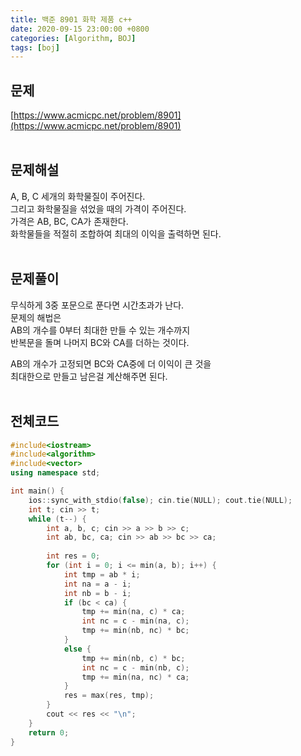```yaml
---
title: 백준 8901 화학 제품 c++
date: 2020-09-15 23:00:00 +0800
categories: [Algorithm, BOJ]
tags: [boj]
---
```


## 문제
[https://www.acmicpc.net/problem/8901](https://www.acmicpc.net/problem/8901)  
<br>

## 문제해설  
A, B, C	세개의 화학물질이 주어진다.  
그리고 화학물질을 섞었을 때의 가격이 주어진다.  
가격은 AB, BC, CA가 존재한다.  
화학물들을 적절히 조합하여 최대의 이익을 출력하면 된다.  
<br>

## 문제풀이  
무식하게 3중 포문으로 푼다면 시간초과가 난다.  
문제의 해법은  
AB의 개수를 0부터 최대한 만들 수 있는 개수까지  
반복문을 돌며 나머지 BC와 CA를 더하는 것이다.  

AB의 개수가 고정되면 BC와 CA중에 더 이익이 큰 것을  
최대한으로 만들고 남은걸 계산해주면 된다.  
<br>


## 전체코드
```c++
#include<iostream>
#include<algorithm>
#include<vector>
using namespace std;

int main() {
	ios::sync_with_stdio(false); cin.tie(NULL); cout.tie(NULL);
	int t; cin >> t;
	while (t--)	{
		int a, b, c; cin >> a >> b >> c;
		int ab, bc, ca; cin >> ab >> bc >> ca;
		
		int res = 0;
		for (int i = 0; i <= min(a, b); i++) {
			int tmp = ab * i;
			int na = a - i;
			int nb = b - i;
			if (bc < ca) {
				tmp += min(na, c) * ca;
				int nc = c - min(na, c);
				tmp += min(nb, nc) * bc;
			}
			else {
				tmp += min(nb, c) * bc;
				int nc = c - min(nb, c);
				tmp += min(na, nc) * ca;
			}
			res = max(res, tmp);
		}
		cout << res << "\n";
	}
	return 0;
}
```
